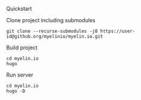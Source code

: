 Quickstart

Clone project including submodules

~~~~
git clone --recurse-submodules -j8 https://user-id@github.org/myelinio/myelin.io.git
~~~~

Build project

~~~~
cd myelin.io
hugo
~~~~

Run server

~~~~
cd myelin.io
hugo -D
~~~~



